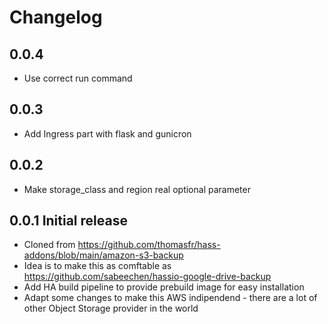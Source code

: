 # Changelog

## 0.0.4

* Use correct run command

## 0.0.3

* Add Ingress part with flask and gunicron

## 0.0.2

* Make storage_class and region real optional parameter

## 0.0.1 Initial release

* Cloned from https://github.com/thomasfr/hass-addons/blob/main/amazon-s3-backup
* Idea is to make this as comftable as https://github.com/sabeechen/hassio-google-drive-backup
* Add HA build pipeline to provide prebuild image for easy installation
* Adapt some changes to make this AWS indipendend - there are a lot of other Object Storage provider in the world
